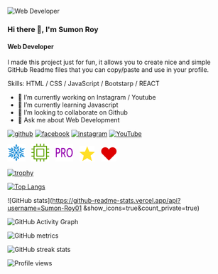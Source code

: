 ![Web Developer](https://scontent.fdac134-1.fna.fbcdn.net/v/t39.30808-1/399350514_739773191518160_5898028662289885922_n.jpg?stp=dst-jpg_s200x200&_nc_cat=111&ccb=1-7&_nc_sid=5f2048&_nc_ohc=aDd0JlfrrV8AX-7FUiE&_nc_ht=scontent.fdac134-1.fna&oh=00_AfD7NvlA11kMQyH9oOlrtRBGwZHMiQA_eemFuWsbVhaqbA&oe=654CE409)

### Hi there 👋, I'm Sumon Roy
#### Web Developer

I made this project just for fun, it allows you to create nice and simple GitHub Readme files that you can copy/paste and use in your profile.

Skills:  HTML / CSS / JavaScript / Bootstarp / REACT

- 🔭 I’m currently working on Instagram / Youtube 
- 🌱 I’m currently learning Javascript 
- 👯 I’m looking to collaborate on Github 
- 💬 Ask me about Web Development 


[<img src='https://cdn.jsdelivr.net/npm/simple-icons@3.0.1/icons/github.svg' alt='github' height='40'>](https://github.com/Sumon-Roy01 )  [<img src='https://cdn.jsdelivr.net/npm/simple-icons@3.0.1/icons/facebook.svg' alt='facebook' height='40'>](https://www.facebook.com/sumonroy.4)  [<img src='https://cdn.jsdelivr.net/npm/simple-icons@3.0.1/icons/instagram.svg' alt='instagram' height='40'>](https://www.instagram.com/sumonroy_4/)  [<img src='https://cdn.jsdelivr.net/npm/simple-icons@3.0.1/icons/youtube.svg' alt='YouTube' height='40'>](https://www.youtube.com/channel/@sumon_roy_4)  

<a href='https://archiveprogram.github.com/'><img src='https://raw.githubusercontent.com/acervenky/animated-github-badges/master/assets/acbadge.gif' width='40' height='40'></a> <a href='https://docs.github.com/en/developers'><img src='https://raw.githubusercontent.com/acervenky/animated-github-badges/master/assets/devbadge.gif' width='40' height='40'></a> <a href='https://github.com/pricing'><img src='https://raw.githubusercontent.com/acervenky/animated-github-badges/master/assets/pro.gif' width='40' height='40'></a> <a href='https://stars.github.com/'><img src='https://raw.githubusercontent.com/acervenky/animated-github-badges/master/assets/starbadge.gif' width='35' height='35'></a> <a href='https://docs.github.com/en/github/supporting-the-open-source-community-with-github-sponsors'><img src='https://raw.githubusercontent.com/acervenky/animated-github-badges/master/assets/sponsorbadge.gif' width='35' height='35'></a> 

[![trophy](https://github-profile-trophy.vercel.app/?username=Sumon-Roy01 )](https://github.com/ryo-ma/github-profile-trophy)

[![Top Langs](https://github-readme-stats.vercel.app/api/top-langs/?username=Sumon-Roy01 )](https://github.com/anuraghazra/github-readme-stats)

![GitHub stats](https://github-readme-stats.vercel.app/api?username=Sumon-Roy01 &show_icons=true&count_private=true)  

![GitHub Activity Graph](https://activity-graph.herokuapp.com/graph?username=Sumon-Roy01 )  

![GitHub metrics](https://metrics.lecoq.io/Sumon-Roy01 )  

![GitHub streak stats](https://streak-stats.demolab.com/?user=Sumon-Roy01 )  

![Profile views](https://gpvc.arturio.dev/Sumon-Roy01 )  
